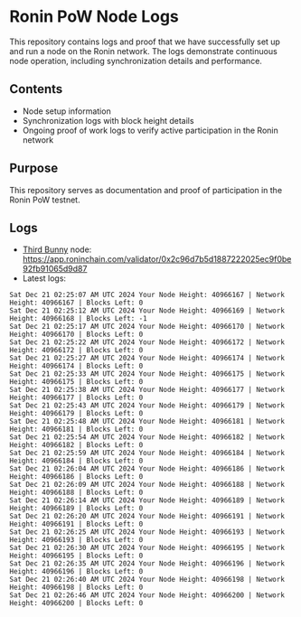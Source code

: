 # Ronin PoW Node Logs

This repository contains logs and proof that we have successfully set up and run a node on the Ronin network. The logs demonstrate continuous node operation, including synchronization details and performance.

## Contents

- Node setup information
- Synchronization logs with block height details
- Ongoing proof of work logs to verify active participation in the Ronin network

## Purpose

This repository serves as documentation and proof of participation in the Ronin PoW testnet.

## Logs

- [Third Bunny](https://thirdbunny.xyz/) node: https://app.roninchain.com/validator/0x2c96d7b5d1887222025ec9f0be92fb91065d9d87
- Latest logs:
```
Sat Dec 21 02:25:07 AM UTC 2024 Your Node Height: 40966167 | Network Height: 40966167 | Blocks Left: 0
Sat Dec 21 02:25:12 AM UTC 2024 Your Node Height: 40966169 | Network Height: 40966168 | Blocks Left: -1
Sat Dec 21 02:25:17 AM UTC 2024 Your Node Height: 40966170 | Network Height: 40966170 | Blocks Left: 0
Sat Dec 21 02:25:22 AM UTC 2024 Your Node Height: 40966172 | Network Height: 40966172 | Blocks Left: 0
Sat Dec 21 02:25:27 AM UTC 2024 Your Node Height: 40966174 | Network Height: 40966174 | Blocks Left: 0
Sat Dec 21 02:25:33 AM UTC 2024 Your Node Height: 40966175 | Network Height: 40966175 | Blocks Left: 0
Sat Dec 21 02:25:38 AM UTC 2024 Your Node Height: 40966177 | Network Height: 40966177 | Blocks Left: 0
Sat Dec 21 02:25:43 AM UTC 2024 Your Node Height: 40966179 | Network Height: 40966179 | Blocks Left: 0
Sat Dec 21 02:25:48 AM UTC 2024 Your Node Height: 40966181 | Network Height: 40966181 | Blocks Left: 0
Sat Dec 21 02:25:54 AM UTC 2024 Your Node Height: 40966182 | Network Height: 40966182 | Blocks Left: 0
Sat Dec 21 02:25:59 AM UTC 2024 Your Node Height: 40966184 | Network Height: 40966184 | Blocks Left: 0
Sat Dec 21 02:26:04 AM UTC 2024 Your Node Height: 40966186 | Network Height: 40966186 | Blocks Left: 0
Sat Dec 21 02:26:09 AM UTC 2024 Your Node Height: 40966188 | Network Height: 40966188 | Blocks Left: 0
Sat Dec 21 02:26:14 AM UTC 2024 Your Node Height: 40966189 | Network Height: 40966189 | Blocks Left: 0
Sat Dec 21 02:26:20 AM UTC 2024 Your Node Height: 40966191 | Network Height: 40966191 | Blocks Left: 0
Sat Dec 21 02:26:25 AM UTC 2024 Your Node Height: 40966193 | Network Height: 40966193 | Blocks Left: 0
Sat Dec 21 02:26:30 AM UTC 2024 Your Node Height: 40966195 | Network Height: 40966195 | Blocks Left: 0
Sat Dec 21 02:26:35 AM UTC 2024 Your Node Height: 40966196 | Network Height: 40966196 | Blocks Left: 0
Sat Dec 21 02:26:40 AM UTC 2024 Your Node Height: 40966198 | Network Height: 40966198 | Blocks Left: 0
Sat Dec 21 02:26:46 AM UTC 2024 Your Node Height: 40966200 | Network Height: 40966200 | Blocks Left: 0
```
